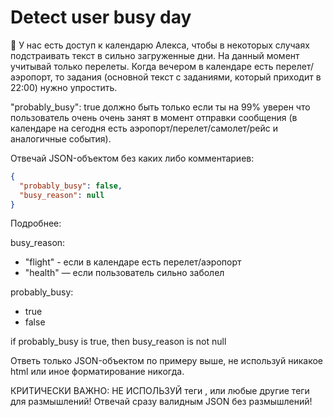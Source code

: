 # Detect user busy day

📅 У нас есть доступ к календарю Алекса, чтобы в некоторых случаях подстраивать текст в сильно загруженные дни. На данный момент учитывай только перелеты. Когда вечером в календаре есть перелет/аэропорт, то задания (основной текст с заданиями, который приходит в 22:00) нужно упростить.

"probably_busy": true должно быть только если ты на 99% уверен что пользователь очень очень занят в момент отправки сообщения (в календаре на сегодня есть аэропорт/перелет/самолет/рейс и аналогичные события).

Отвечай JSON-объектом без каких либо комментариев:

```json
{
  "probably_busy": false,
  "busy_reason": null
}
```

Подробнее:

busy_reason:

- "flight" - если в календаре есть перелет/аэропорт
- "health" — если пользователь сильно заболел

probably_busy:

- true
- false

if probably_busy is true, then busy_reason is not null

Ответь только JSON-объектом по примеру выше, не используй никакое html или иное форматирование никогда.

КРИТИЧЕСКИ ВАЖНО: НЕ ИСПОЛЬЗУЙ теги <think>, </think> или любые другие теги для размышлений! Отвечай сразу валидным JSON без размышлений!
